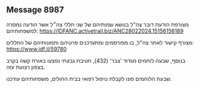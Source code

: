 ## Message 8987

מצורפת הודעת דובר צה"ל בנושא שמותיהם של שני חללי צה״ל אשר הודעה נמסרה למשפחותיהם: https://IDFANC.activetrail.biz/ANC28022024.15156156189

מצורף קישור לאתר צה"ל, בו מפורסמים ומתעדכנים פרטיהם ותמונותיהם של החללים:
https://www.idf.il/59780

בנוסף, שבעה לוחמים מגדוד 'צבר' (432), חטיבת גבעתי נפצעו באורח קשה בקרב בצפון רצועת עזה.

שבעת הלוחמים פונו לקבלת טיפול רפואי בבית החולים, משפחותיהם עודכנו.

